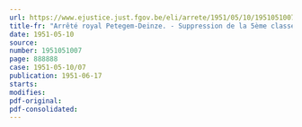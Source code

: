 ```yaml
---
url: https://www.ejustice.just.fgov.be/eli/arrete/1951/05/10/1951051007/justel
title-fr: "Arrêté royal Petegem-Deinze. - Suppression de la 5ème classe de l'école primaire communale. - Approbation"
date: 1951-05-10
source:
number: 1951051007
page: 888888
case: 1951-05-10/07
publication: 1951-06-17
starts:
modifies:
pdf-original:
pdf-consolidated:
---
```


